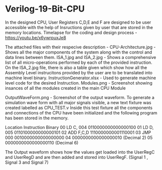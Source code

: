 # Verilog-19-Bit-CPU

In the designed CPU, User Registers C,D,E and F are designed to be user accessible with the help of Insructions given by user that are stored in the memory locations.
Timelapse for the coding and design process - https://youtu.be/x6ywrpuxJe8

The attached files with their respecive description - 
CPU-Architecture.jpg - Shows all the major components of the system along with the control and data lines between them.
ISA_1.jpg and ISA_2.jpg - Shows a comprehensive list of all micro-operations performed by each of the provided instruction. On the ISA_2.jpg file, there is also a table given which show how all the Assembly Level instrucitons provided by the user are to be translated into machine level binary.
InstructionGenerator.xlsx - Used to generate machine level code for the desired Instruction.
Modules.png - Screenshot showing insances of all the modules created in the main CPU Module

OutputWaveForm.png - Screenshot of the output waveform.
To generate a simulation wave form with all major signals visible, a new text fixture was created labelled as CPU_TEST.v
Inside this test fixture all the components and connections of the CPU have been initialized and the following program has been stored in the memory.

Location	Instruction 	Binary
00			LD C, 004		0110000000000000100
01			LD D, 005		0110100000000000101
02			ADD F,C,D		1110000000001110001
03			JMP 000			0010000000000000000
04							    0000000000000000010  (Decimal 2)
05							    0000000000000000110  (Decimal 6)

The Output waveform shows how the values get loaded into the UserRegC and UserRegD and are then added and stored into UserRegF. (Signal 1 , Signal 3 and Signal 7)
